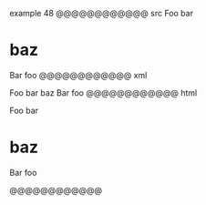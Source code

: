 example 48
@@@@@@@@@@@@ src
Foo bar
# baz
Bar foo
@@@@@@@@@@@@ xml
<?xml version="1.0" encoding="UTF-8"?>
<!DOCTYPE document SYSTEM "CommonMark.dtd">
<document xmlns="http://commonmark.org/xml/1.0">
  <paragraph>
    <text>Foo bar</text>
  </paragraph>
  <heading level="1">
    <text>baz</text>
  </heading>
  <paragraph>
    <text>Bar foo</text>
  </paragraph>
</document>
@@@@@@@@@@@@ html
<p>Foo bar</p>
<h1>baz</h1>
<p>Bar foo</p>
@@@@@@@@@@@@
